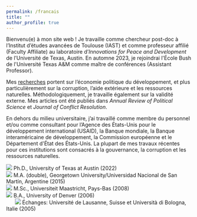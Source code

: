 ```yaml
---
permalink: /francais
title: ""
author_profile: true
---
```


Bienvenu(e) à mon site web ! Je travaille comme chercheur post-doc à l’Institut d’études avancées de Toulouse (IAST) et comme professeur affilié (Faculty Affiliate) au laboratoire d’*Innovations for Peace and Development* de l’Université de Texas, Austin. En automne 2023, je rejoindrai l'École Bush de l'Université Texas A&M comme maître de conférences (Assistant Professor).

Mes [recherches](https://mikedenly.com/research/) portent sur l’économie politique du développement, et plus particulièrement sur la corruption, l’aide extérieure et les ressources naturelles. Méthodologiquement, je travaille également sur la validité externe. Mes articles ont été publiés dans *Annual Review of Political Science* et *Journal of Conflict Resolution*.

En dehors du milieu universitaire, j’ai travaillé comme membre du personnel et/ou comme consultant pour l’Agence des États-Unis pour le développement international (USAID), la Banque mondiale, la Banque interaméricaine de développement, la Commission européenne et le Département d'État des États-Unis. La plupart de mes travaux récentes pour ces institutions sont consacrés à la gouvernance, la corruption et les ressources naturelles.   

![](/images/gradhatpng.png) Ph.D., University of Texas at Austin (2022)
<br>![](/images/gradhatpng.png) M.A. (double), Georgetown University/Universidad Nacional de San Martín, Argentine (2015)
<br>![](/images/gradhatpng.png) M.Sc., Universiteit Maastricht, Pays-Bas (2008)
<br>![](/images/gradhatpng.png) B.A., University of Denver (2006) 
<br> &nbsp; &nbsp; &nbsp; ![](/images/bullet.png) Échanges: Université de Lausanne, Suisse et Università di Bologna, Italie (2005)

